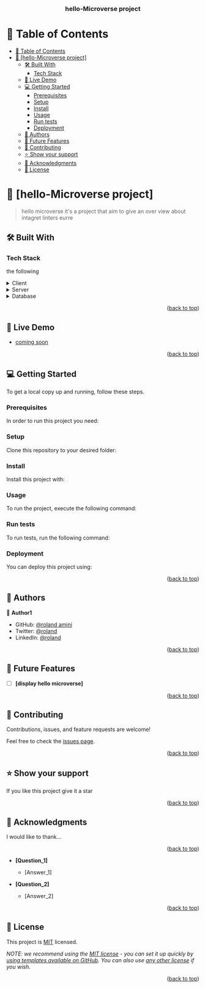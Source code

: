 <a name="readme-top"></a>

<!--
!!! IMPORTANT !!!
This README is an example of how you could professionally present your codebase. 
Writing documentation is a crucial part of your work as a professional software developer and cannot be ignored. 

You should modify this file to match your project and remove sections that don't apply.

REQUIRED SECTIONS:
- Table of Contents
- About the Project
  - Built With
  - Live Demo
- Getting Started
- Authors
- Future Features
- Contributing
- Show your support
- Acknowledgements
- License

OPTIONAL SECTIONS:


After you're finished please remove all the comments and instructions!

For more information on the importance of a professional README for your repositories: https://github.com/microverseinc/curriculum-transversal-skills/blob/main/documentation/articles/readme_best_practices.md
-->

<div align="center">
  
  <br/>

  <h3><b> hello-Microverse project</b></h3>

</div>



# 📗 Table of Contents

- [📗 Table of Contents](#-table-of-contents)
- [📖 \[hello-Microverse project\] ](#-hello-microverse-project-)
  - [🛠 Built With ](#-built-with-)
    - [Tech Stack ](#tech-stack-)
  - [🚀 Live Demo ](#-live-demo-)
  - [💻 Getting Started ](#-getting-started-)
    - [Prerequisites](#prerequisites)
    - [Setup](#setup)
    - [Install](#install)
    - [Usage](#usage)
    - [Run tests](#run-tests)
    - [Deployment](#deployment)
  - [👥 Authors ](#-authors-)
  - [🔭 Future Features ](#-future-features-)
  - [🤝 Contributing ](#-contributing-)
  - [⭐️ Show your support ](#️-show-your-support-)
  - [🙏 Acknowledgments ](#-acknowledgments-)
  - [📝 License ](#-license-)



# 📖 [hello-Microverse project] <a name="about-project"></a>

> hello microverse it's a project that aim to give an over view about intagret linters eurre 

## 🛠 Built With <a name="built-with"></a>

### Tech Stack <a name="tech-stack"></a>

the following 

<details>
  <summary>Client</summary>
  <ul>
    <li><a href="#">html</a></li>
     <li><a href="#">css</a></li>
      <li><a href="#">linters</a></li>
  </ul>
</details>

<details>
  <summary>Server</summary>
  <ul>
    <li><a href="https://expressjs.com/">no</a></li>
  </ul>
</details>

<details>
<summary>Database</summary>
  <ul>
    <li><a href="https://www.postgresql.org/">no</a></li>
  </ul>
</details>



<p align="right">(<a href="#readme-top">back to top</a>)</p>



## 🚀 Live Demo <a name="live-demo"></a>



- [coming soon]()

<p align="right">(<a href="#readme-top">back to top</a>)</p>



## 💻 Getting Started <a name="getting-started"></a>



To get a local copy up and running, follow these steps.

### Prerequisites

In order to run this project you need:



### Setup

Clone this repository to your desired folder:



### Install

Install this project with:



### Usage

To run the project, execute the following command:

### Run tests

To run tests, run the following command:


### Deployment

You can deploy this project using:


<p align="right">(<a href="#readme-top">back to top</a>)</p>



## 👥 Authors <a name="authors"></a>


👤 **Author1**

- GitHub: [@roland amini](https://github.com/RolandAmini)
- Twitter: [@roland](https://twitter.com/home?lang=en)
- LinkedIn: [@roland](https://www.linkedin.com/in/roland-amini-b72957227/)



<p align="right">(<a href="#readme-top">back to top</a>)</p>



## 🔭 Future Features <a name="future-features"></a>



- [ ] **[display hello microverse]**
  

<p align="right">(<a href="#readme-top">back to top</a>)</p>



## 🤝 Contributing <a name="contributing"></a>

Contributions, issues, and feature requests are welcome!

Feel free to check the [issues page](../../issues/).

<p align="right">(<a href="#readme-top">back to top</a>)</p>



## ⭐️ Show your support <a name="support"></a>



If you like this project give it a star

<p align="right">(<a href="#readme-top">back to top</a>)</p>



## 🙏 Acknowledgments <a name="acknowledgements"></a>



I would like to thank...

<p align="right">(<a href="#readme-top">back to top</a>)</p>




- **[Question_1]**

  - [Answer_1]

- **[Question_2]**

  - [Answer_2]

<p align="right">(<a href="#readme-top">back to top</a>)</p>



## 📝 License <a name="license"></a>

This project is [MIT](./LICENSE) licensed.

_NOTE: we recommend using the [MIT license](https://github.com/RolandAmini/hello--word/blob/feature/MIT.md) - you can set it up quickly by [using templates available on GitHub](https://docs.github.com/en/communities/setting-up-your-project-for-healthy-contributions/adding-a-license-to-a-repository). You can also use [any other license](https://choosealicense.com/licenses/) if you wish._

<p align="right">(<a href="#readme-top">back to top</a>)</p>
